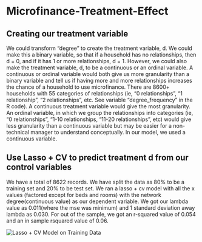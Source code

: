 # Microfinance-Treatment-Effect

## Creating our treatment variable
We could transform “degree” to create the treatment variable, d. We could make this a binary
variable, so that if a household has no relationships, then d = 0, and if it has 1 or more
relationships, d = 1. However, we could also make the treatment variable, d, to be a continuous
or an ordinal variable. A continuous or ordinal variable would both give us more granularity than
a binary variable and tell us if having more and more relationships increases the chance of a
household to use microfinance. There are 8600+ households with 55 categories of relationships
(ie, “0 relationships”, “1 relationship”, “2 relationships”, etc. See variable “degree_frequency” in
the R code). A continuous treatment variable would give the most granularity. An ordinal
variable, in which we group the relationships into categories (ie, “0 relationships”, “1-10
relationships, “11-20 relationships”, etc) would give less granularity than a continuous variable
but may be easier for a non-technical manager to understand conceptually. In our model, we used
a continuous variable.

## Use Lasso + CV to predict treatment d from our control variables
We have a total of 8622 records. We have split the data as 80% to be a training set and 20% to be
test set. We ran a lasso + cv model with all the x values (factored except for beds and rooms)
with the network degree(continuous value) as our dependent variable.
We got our lambda value as 0.011(where the mse was minimum) and 1 standard deviation away
lambda as 0.030. For out of the sample, we got an r-squared value of 0.054 and an in sample rsquared
value of 0.06.

![Lasso + CV Model on Training Data](https://github.com/khaledimad/Microfinance-Treatment-Effect/Images/Image1.png)



